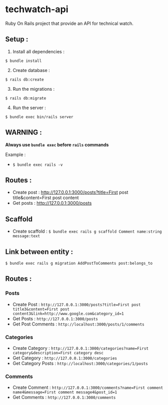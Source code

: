 # techwatch-api 

Ruby On Rails project that provide an API for technical watch.

## Setup :
1. Install all dependencies :
```
$ bundle install
```

2. Create database :
```
$ rails db:create
```

3. Run the migrations :
```
$ rails db:migrate
```

4. Run the server :

```
$ bundle exec bin/rails server 
```


## WARNING :

**Always use `bundle exec` before `rails` commands**

Example :
- `$ bundle exec rails -v`

## Routes : 

- Create post : http://127.0.0.1:3000/posts?title=First post title&content=First post content
- Get posts : http://127.0.0.1:3000/posts

## Scaffold

- Create scaffold : `$ bundle exec rails g scaffold Comment name:string message:text`

## Link between entity :

`$ bundle exec rails g migration AddPostToComments post:belongs_to`

## Routes :

### Posts
- Create Post : `http://127.0.0.1:3000/posts?title=First post title3&content=First post content3&link=http://www.google.com&category_id=1`
- Get Posts : `http://127.0.0.1:3000/posts`
- Get Post Comments : `http://localhost:3000/posts/1/comments`

### Categories
- Create Category : `http://127.0.0.1:3000/categories?name=First category&description=First category desc`
- Get Category : `http://127.0.0.1:3000/categories`
- Get Category Posts : `http://localhost:3000/categories/1/posts`

### Comments
- Create Comment : `http://127.0.0.1:3000/comments?name=First comment name4&message=First comment message4&post_id=1`
- Get Comments : `http://127.0.0.1:3000/comments`